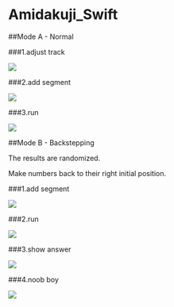 # Amidakuji_Swift

##Mode A - Normal

###1.adjust track

![](https://github.com/yrq110/Amidakuji_Swift/blob/master/play_gif/1_1.gif)

###2.add segment

![](https://github.com/yrq110/Amidakuji_Swift/blob/master/play_gif/1_2.gif)

###3.run

![](https://github.com/yrq110/Amidakuji_Swift/blob/master/play_gif/1_3.gif)

##Mode B - Backstepping

The results are randomized.

Make numbers back to their right initial position.

###1.add segment

![](https://github.com/yrq110/Amidakuji_Swift/blob/master/play_gif/2_1.gif)

###2.run

![](https://github.com/yrq110/Amidakuji_Swift/blob/master/play_gif/2_1.gif)

###3.show answer

![](https://github.com/yrq110/Amidakuji_Swift/blob/master/play_gif/2_3.gif)

###4.noob boy

![](https://github.com/yrq110/Amidakuji_Swift/blob/master/play_gif/2_4.gif)
